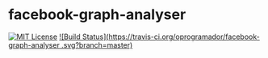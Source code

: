 # facebook-graph-analyser

[![MIT License](https://img.shields.io/badge/license-mit-green.svg?style=flat-square)](https://opensource.org/licenses/MIT)
[![Build Status](https://travis-ci.org/oprogramador/facebook-graph-analyser
.svg?branch=master)](https://travis-ci.org/oprogramador/facebook-graph-analyser)
